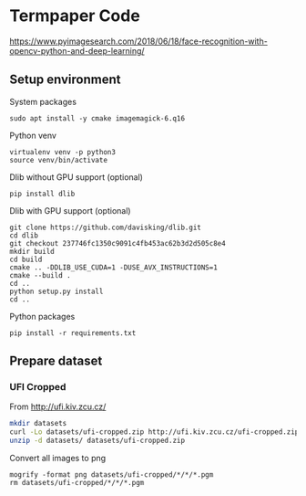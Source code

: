 # Termpaper Code

https://www.pyimagesearch.com/2018/06/18/face-recognition-with-opencv-python-and-deep-learning/

## Setup environment

System packages
```command
sudo apt install -y cmake imagemagick-6.q16
```
Python venv
```command
virtualenv venv -p python3
source venv/bin/activate
```
Dlib without GPU support (optional)
```command
pip install dlib
```
Dlib with GPU support (optional)
```command
git clone https://github.com/davisking/dlib.git
cd dlib
git checkout 237746fc1350c9091c4fb453ac62b3d2d505c8e4
mkdir build
cd build
cmake .. -DDLIB_USE_CUDA=1 -DUSE_AVX_INSTRUCTIONS=1
cmake --build .
cd ..
python setup.py install
cd ..
```
Python packages
```command
pip install -r requirements.txt
```

## Prepare dataset

### UFI Cropped

From <http://ufi.kiv.zcu.cz/>
```bash
mkdir datasets
curl -Lo datasets/ufi-cropped.zip http://ufi.kiv.zcu.cz/ufi-cropped.zip
unzip -d datasets/ datasets/ufi-cropped.zip
```

Convert all images to png
```command
mogrify -format png datasets/ufi-cropped/*/*/*.pgm
rm datasets/ufi-cropped/*/*/*.pgm
```
